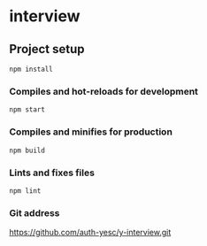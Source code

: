 # interview

## Project setup

```node
npm install
```

### Compiles and hot-reloads for development

```node
npm start
```

### Compiles and minifies for production

```node
npm build
```

### Lints and fixes files

```node
npm lint
```

### Git address

https://github.com/auth-yesc/y-interview.git
